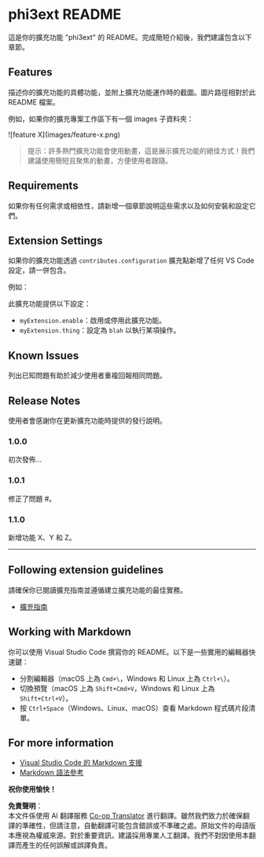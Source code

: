<!--
CO_OP_TRANSLATOR_METADATA:
{
  "original_hash": "be0b2937160c486180ded27e4f14adeb",
  "translation_date": "2025-07-16T16:34:07+00:00",
  "source_file": "code/07.Lab/01/AIPC/extensions/phi3ext/README.md",
  "language_code": "tw"
}
-->
# phi3ext README

這是你的擴充功能 "phi3ext" 的 README。完成簡短介紹後，我們建議包含以下章節。

## Features

描述你的擴充功能的具體功能，並附上擴充功能運作時的截圖。圖片路徑相對於此 README 檔案。

例如，如果你的擴充專案工作區下有一個 images 子資料夾：

\!\[feature X\]\(images/feature-x.png\)

> 提示：許多熱門擴充功能會使用動畫，這是展示擴充功能的絕佳方式！我們建議使用簡短且聚焦的動畫，方便使用者跟隨。

## Requirements

如果你有任何需求或相依性，請新增一個章節說明這些需求以及如何安裝和設定它們。

## Extension Settings

如果你的擴充功能透過 `contributes.configuration` 擴充點新增了任何 VS Code 設定，請一併包含。

例如：

此擴充功能提供以下設定：

* `myExtension.enable`：啟用或停用此擴充功能。
* `myExtension.thing`：設定為 `blah` 以執行某項操作。

## Known Issues

列出已知問題有助於減少使用者重複回報相同問題。

## Release Notes

使用者會感謝你在更新擴充功能時提供的發行說明。

### 1.0.0

初次發佈...

### 1.0.1

修正了問題 #。

### 1.1.0

新增功能 X、Y 和 Z。

---

## Following extension guidelines

請確保你已閱讀擴充指南並遵循建立擴充功能的最佳實務。

* [擴充指南](https://code.visualstudio.com/api/references/extension-guidelines?WT.mc_id=aiml-137032-kinfeylo)

## Working with Markdown

你可以使用 Visual Studio Code 撰寫你的 README。以下是一些實用的編輯器快速鍵：

* 分割編輯器（macOS 上為 `Cmd+\`，Windows 和 Linux 上為 `Ctrl+\`）。
* 切換預覽（macOS 上為 `Shift+Cmd+V`，Windows 和 Linux 上為 `Shift+Ctrl+V`）。
* 按 `Ctrl+Space`（Windows、Linux、macOS）查看 Markdown 程式碼片段清單。

## For more information

* [Visual Studio Code 的 Markdown 支援](http://code.visualstudio.com/docs/languages/markdown?WT.mc_id=aiml-137032-kinfeylo)
* [Markdown 語法參考](https://help.github.com/articles/markdown-basics/)

**祝你使用愉快！**

**免責聲明**：  
本文件係使用 AI 翻譯服務 [Co-op Translator](https://github.com/Azure/co-op-translator) 進行翻譯。雖然我們致力於確保翻譯的準確性，但請注意，自動翻譯可能包含錯誤或不準確之處。原始文件的母語版本應視為權威來源。對於重要資訊，建議採用專業人工翻譯。我們不對因使用本翻譯而產生的任何誤解或誤譯負責。